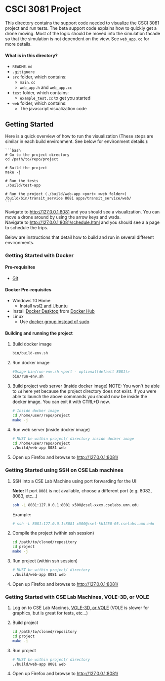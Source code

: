 # CSCI 3081 Project

This directory contains the support code needed to visualize the CSCI 3081 project and run tests.  The beta support code explains how to quickly get a drone moving.  Most of the logic should be moved into the simulation facade so that the simulation is not dependent on the view.  See <code>web_app.cc</code> for more details.

#### What is in this directory?
<ul>
  <li>  <code>README.md</code>
  <li>  <code>.gitignore</code>
  <li>  <code>src</code> folder, which contains:
    <ul>
      <li>  <code>main.cc</code>
      <li>  <code>web_app.h</code> and <code>web_app.cc</code>
    </ul>
  <li>  <code>test</code> folder, which contains:
    <ul>
      <li>  <code>example_test.cc</code> to get you started
    </ul>
  <li>  <code>web</code> folder, which contains:
    <ul>
      <li> The javascript visualization code
    </ul>
</ul>

## Getting Started

Here is a quick overview of how to run the visualization (These steps are similar in each build environment.  See below for environment details.):

    ```bash
    # Go to the project directory
    cd /path/to/repo/project
    
    # Build the project
    make -j
    
    # Run the tests
    ./build/test-app
    
    # Run the project (./build/web-app <port> <web folder>)
    /build/bin/transit_service 8081 apps/transit_service/web/
    ```
    
Navigate to http://127.0.0.1:8081 and you should see a visualization.  You can move a drone around by using the arrow keys and wsda.  
Navigate to http://127.0.0.1:8081/schedule.html and you should see a a page to schedule the trips.

Below are instructions that detail how to build and run in several different environments.  

### Getting Started with Docker

#### Pre-requisites
  * [Git](https://git-scm.com/)

#### Docker Pre-requisites
  * Windows 10 Home
    * Install [wsl2 and Ubuntu](https://www.youtube.com/watch?v=ilKQHAFeQR0&list=RDCMUCzLbHrU7U3cUDNQWWAqjceA&start_radio=1&t=7)
  * Install [Docker Desktop](https://hub.docker.com/?overlay=onboarding) from [Docker Hub](https://hub.docker.com/)
  * Linux
    * Use [docker group instead of sudo](https://www.digitalocean.com/community/tutorials/how-to-install-and-use-docker-on-ubuntu-18-04)

#### Building and running the project

1. Build docker image

    ```bash
    bin/build-env.sh
    ```

2. Run docker image

    ```bash
    #Usage bin/run-env.sh <port - optional(default 8081)>
    bin/run-env.sh
    ```
    
3. Build project web server (inside docker image) NOTE: You won't be able to `cd` here yet because the project directory does not exist. If you were able to launch the above commands you should now be inside the docker image. You can exit it with CTRL+D now.

    ```bash
    # Inside docker image
    cd /home/user/repo/project
    make -j
    ```
    
4. Run web server (inside docker image)

    ```bash
    # MUST be within project/ directory inside docker image
    cd /home/user/repo/project
    ./build/web-app 8081 web
    ```
    
5. Open up Firefox and browse to http://127.0.0.1:8081/


### Getting Started using SSH on CSE Lab machines

1. SSH into a CSE Lab Machine using port forwarding for the UI

   **Note:** If port `8081` is not available, choose a different port (e.g. 8082, 8083, etc...)

    ```bash
    ssh -L 8081:127.0.0.1:8081 x500@csel-xxxx.cselabs.umn.edu
    ```
    
    Example:
    ```bash
    # ssh -L 8081:127.0.0.1:8081 x500@csel-kh1250-05.cselabs.umn.edu
    ```

2. Compile the project (within ssh session)

    ```bash
    cd /path/to/cloned/repository
    cd project
    make -j
    ```
    
 2. Run project (within ssh session)

    ```bash
    # MUST be within project/ directory
    ./build/web-app 8081 web
    ```

5. Open up Firefox and browse to http://127.0.0.1:8081/

### Getting Started with CSE Lab Machines, VOLE-3D, or VOLE

1. Log on to CSE Lab Macines, [VOLE-3D, or VOLE](https://vole.cse.umn.edu/) (VOLE is slower for graphics, but is great for tests, etc...)

2. Build project

    ```bash
    cd /path/to/cloned/repository
    cd project
    make -j
    ```
    
 2. Run project

    ```bash
    # MUST be within project/ directory
    ./build/web-app 8081 web
    ```
    
 5. Open up Firefox and browse to http://127.0.0.1:8081/
